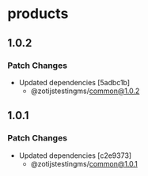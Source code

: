 # products

## 1.0.2

### Patch Changes

- Updated dependencies [5adbc1b]
  - @zotijstestingms/common@1.0.2

## 1.0.1

### Patch Changes

- Updated dependencies [c2e9373]
  - @zotijstestingms/common@1.0.1
